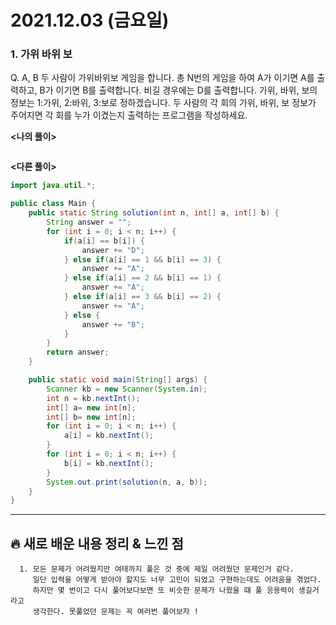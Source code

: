 # 2021.12.03 (금요일)
### **1. 가위 바위 보**

Q. A, B 두 사람이 가위바위보 게임을 합니다. 총 N번의 게임을 하여 A가 이기면 A를 출력하고,
   B가 이기면 B를 출력합니다. 비길 경우에는 D를 출력합니다. 가위, 바위, 보의 정보는 1:가위, 2:바위, 3:보로 정하겠습니다.
   두 사람의 각 회의 가위, 바위, 보 정보가 주어지면 각 회를 누가 이겼는지 출력하는 프로그램을 작성하세요.



**<나의 풀이>**
```java


```
**<다른 풀이>**
```java
import java.util.*;

public class Main {
    public static String solution(int n, int[] a, int[] b) {
        String answer = "";
        for (int i = 0; i < n; i++) {
            if(a[i] == b[i]) {
                answer += "D";
            } else if(a[i] == 1 && b[i] == 3) {
                answer += "A";
            } else if(a[i] == 2 && b[i] == 1) {
                answer += "A";
            } else if(a[i] == 3 && b[i] == 2) {
                answer += "A";
            } else {
                answer += "B";
            }
        }
        return answer;
    }

    public static void main(String[] args) {
        Scanner kb = new Scanner(System.in);
        int n = kb.nextInt();
        int[] a= new int[n];
        int[] b= new int[n];
        for (int i = 0; i < n; i++) {
            a[i] = kb.nextInt();
        }
        for (int i = 0; i < n; i++) {
            b[i] = kb.nextInt();
        }
        System.out.print(solution(n, a, b));
    }
}
```



---
##  **🔥 새로 배운 내용 정리 & 느낀 점**

      1. 모든 문제가 어려웠지만 여태까지 풀은 것 중에 제일 어려웠던 문제인거 같다.
         일단 입력을 어떻게 받아야 할지도 너무 고민이 되었고 구현하는데도 어려움을 겪었다.
         하지만 몇 번이고 다시 풀어보다보면 또 비슷한 문제가 나왔을 떄 풀 응용력이 생길거라고
         생각한다. 못풀었던 문제는 꼭 여러번 풀어보자 !

